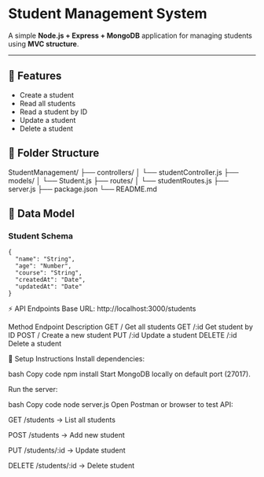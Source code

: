 # Student Management System

A simple **Node.js + Express + MongoDB** application for managing students using **MVC structure**.

---

## 🧾 Features

- Create a student
- Read all students
- Read a student by ID
- Update a student
- Delete a student



## 📁 Folder Structure

StudentManagement/
├── controllers/
│ └── studentController.js
├── models/
│ └── Student.js
├── routes/
│ └── studentRoutes.js
├── server.js
├── package.json
└── README.md




## 🧩 Data Model

### Student Schema

```
{
  "name": "String",
  "age": "Number",
  "course": "String",
  "createdAt": "Date",
  "updatedAt": "Date"
}
```

⚡ API Endpoints
Base URL: http://localhost:3000/students

Method	Endpoint	Description
GET	/	Get all students
GET	/:id	Get student by ID
POST	/	Create a new student
PUT	/:id	Update a student
DELETE	/:id	Delete a student

🚀 Setup Instructions
Install dependencies:

bash
Copy code
npm install
Start MongoDB locally on default port (27017).

Run the server:

bash
Copy code
node server.js
Open Postman or browser to test API:

GET /students → List all students

POST /students → Add new student

PUT /students/:id → Update student

DELETE /students/:id → Delete student

